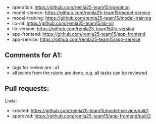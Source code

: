 - operation: https://github.com/remla25-team15/operation
- model-service: https://github.com/remla25-team15/model-service
- model-training: https://github.com/remla25-team15/model-training
- lib-ml: https://github.com/remla25-team15/lib-ml
- lib-version: https://github.com/remla25-team15/lib-version
- app-frontend: https://github.com/remla25-team15/app-frontend
- app-service: https://github.com/remla25-team15/app-service

## Comments for A1:
- tags for review are : a1
- all points from the rubric are done. e.g. all tasks can be reviewed

## Pull requests:
Liwia: 
- created: https://github.com/remla25-team15/model-service/pull/1
- approved: https://github.com/remla25-team15/app-frontend/pull/2


